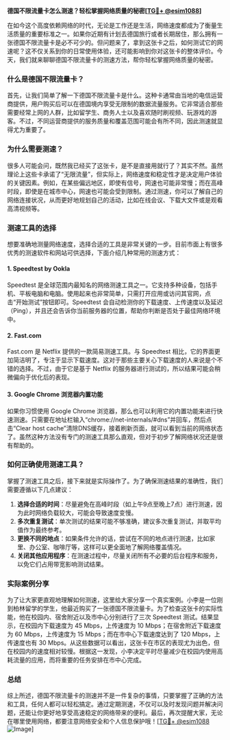**德国不限流量卡怎么测速？轻松掌握网络质量的秘密[[TG💪+ @esim1088](https://t.me/s/esim1088)]**

在如今这个高度依赖网络的时代，无论是工作还是生活，网络速度都成为了衡量生活质量的重要标准之一。如果你近期有计划去德国旅行或者长期居住，那么拥有一张德国不限流量卡是必不可少的。但问题来了，拿到这张卡之后，如何测试它的网速呢？这不仅关系到你的日常使用体验，还可能影响到你对这张卡的整体评价。今天，我们就来聊聊德国不限流量卡的测速方法，帮你轻松掌握网络质量的秘密。

### 什么是德国不限流量卡？

首先，让我们简单了解一下德国不限流量卡是什么。这种卡通常由当地的电信运营商提供，用户购买后可以在德国境内享受无限制的数据流量服务。它非常适合那些需要经常上网的人群，比如留学生、商务人士以及喜欢随时刷视频、玩游戏的游客。不过，不同运营商提供的服务质量和覆盖范围可能会有所不同，因此测速就显得尤为重要了。

### 为什么需要测速？

很多人可能会问，既然我已经买了这张卡，是不是直接用就行了？其实不然。虽然理论上这些卡承诺了“无限流量”，但实际上，网络速度和稳定性才是决定用户体验的关键因素。例如，在某些偏远地区，即使有信号，网速也可能非常慢；而在高峰时段，即使是在城市中心，网速也可能会受到限制。通过测速，你可以了解自己的网络连接状况，从而更好地规划自己的活动，比如在线会议、下载大文件或是观看高清视频等。

### 测速工具的选择

想要准确地测量网络速度，选择合适的工具是非常关键的一步。目前市面上有很多优秀的测速软件和网站可供选择，下面介绍几种常用的测速方式：

#### 1. Speedtest by Ookla
Speedtest 是全球范围内最知名的网络测速工具之一。它支持多种设备，包括手机、平板电脑和电脑。使用起来也非常简单，只需打开应用或访问其官网，点击“开始测试”按钮即可。Speedtest 会自动检测你的下载速度、上传速度以及延迟（Ping），并且还会告诉你当前服务器的位置，帮助你判断是否处于最佳网络环境中。

#### 2. Fast.com
Fast.com 是 Netflix 提供的一款简易测速工具。与 Speedtest 相比，它的界面更加简洁明了，专注于显示下载速度。这对于那些主要关心下载速度的人来说是个不错的选择。不过，由于它是基于 Netflix 的服务器进行测试的，所以结果可能会稍微偏向于优化后的表现。

#### 3. Google Chrome 浏览器内置功能
如果你习惯使用 Google Chrome 浏览器，那么也可以利用它的内置功能来进行快速测速。只需要在地址栏输入“chrome://net-internals/#dns”并回车，然后点击“Clear host cache”清除DNS缓存，接着刷新页面，就可以看到当前的网络状态了。虽然这种方法没有专门的测速工具那么直观，但对于初步了解网络状况还是很有帮助的。

### 如何正确使用测速工具？

掌握了测速工具之后，接下来就是实际操作了。为了确保测速结果的准确性，我们需要遵循以下几点建议：

1. **选择合适的时间**：尽量避免在高峰时段（如上午9点至晚上7点）进行测速，因为此时网络负载较大，可能会导致速度变慢。
2. **多次重复测试**：单次测试的结果可能不够准确，建议多次重复测试，并取平均值作为最终参考。
3. **更换不同的地点**：如果条件允许的话，尝试在不同的地点进行测速，比如家里、办公室、咖啡厅等，这样可以更全面地了解网络覆盖情况。
4. **关闭其他应用程序**：在测速过程中，尽量关闭所有不必要的后台程序和服务，以免它们占用带宽影响测试结果。

### 实际案例分享

为了让大家更直观地理解如何测速，这里给大家分享一个真实案例。小李是一位刚到柏林留学的学生，他最近购买了一张德国不限流量卡。为了检查这张卡的实际性能，他在校园内、宿舍附近以及市中心分别进行了三次 Speedtest 测试。结果显示，在校园内下载速度为 45 Mbps，上传速度为 10 Mbps；在宿舍附近下载速度为 60 Mbps，上传速度为 15 Mbps；而在市中心下载速度达到了 120 Mbps，上传速度也有 30 Mbps。从这些数据可以看出，这张卡在市区的表现尤为出色，但在校园内的速度相对较慢。根据这一发现，小李决定平时尽量减少在校园内使用高耗流量的应用，而将重要的任务安排在市中心完成。

### 总结

综上所述，德国不限流量卡的测速并不是一件复杂的事情，只要掌握了正确的方法和工具，任何人都可以轻松搞定。通过定期测速，不仅可以及时发现问题并解决问题，还能让你更好地享受高速稳定的网络带来的便利。最后，再次提醒大家，无论在哪里使用网络，都要注意网络安全和个人信息保护哦！[[TG💪+ @esim1088](https://t.me/s/esim1088) ![Image](https://i.postimg.cc/4NQfJmqS/Snipaste-2025-05-13-00-14-12.png)]